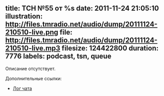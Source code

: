 title: ТСН №55 от %s
date: 2011-11-24 21:05:10
illustration: http://files.tmradio.net/audio/dump/20111124-210510-live.png
file: http://files.tmradio.net/audio/dump/20111124-210510-live.mp3
filesize: 124422800
duration: 7776
labels: podcast, tsn, queue
---
Описание отсутствует.

Дополнительные ссылки:

- [Лог чата](http://files.tmradio.net/audio/dump/20111124-210510-live.log)
